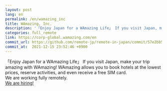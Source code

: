 ```yaml
---
layout: post
lang: en
permalink: /en/wamazing_inc
title: WAmazing, Inc.
description: '「Enjoy Japan for a WAmazing Life」 If you visit Japan, make your trip amazing with WAmazing! WAmazing allows you to book hotels at the lowest prices, reserve activities, and even receive a free SIM card. We are working fully remotely. We are hiring!'
categories: full_remote
link: https://corp-global.wamazing.com/en
commit_url: https://github.com/remote-jp/remote-in-japan/commit/57e2bb585b8b07e1930ff2581be0315631628c0b
commit_at:  2021-12-15 23:52:46 +0900
---
```


<p>「Enjoy Japan for a WAmazing Life」 If you visit Japan, make your trip amazing with WAmazing! WAmazing allows you to book hotels at the lowest prices, reserve activities, and even receive a free SIM card.<br />We are working fully remotely.<br /><a href="https://corp.wamazing.com/recruit">We are hiring!</a></p>
